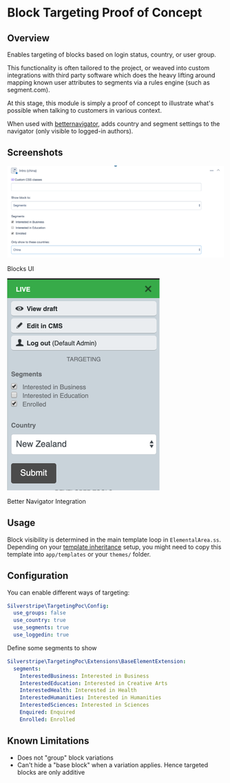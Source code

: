 # Block Targeting Proof of Concept

## Overview

Enables targeting of blocks based on
login status, country, or user group.

This functionality is often tailored to the project,
or weaved into custom integrations with third party software
which does the heavy lifting around mapping known user attributes
to segments via a rules engine (such as segment.com).

At this stage, this module is simply a proof of concept to illustrate what's possible
when talking to customers in various context.

When used with [betternavigator](https://www.silverstripe.org/blog/betternavigator-module-for-silverstripe/),
adds country and segment settings to the navigator (only visible to logged-in authors). 

## Screenshots

![Block UI](docs/_images/preview.png)

Blocks UI

![Better Navigator Integration](docs/_images/betternav.png)

Better Navigator Integration

## Usage 

Block visibility is determined in the main template loop in `ElementalArea.ss`.
Depending on your [template inheritance](https://docs.silverstripe.org/en/4/developer_guides/templates/template_inheritance/)
setup, you might need to copy this template
into `app/templates` or your `themes/` folder.

## Configuration

You can enable different ways of targeting:

```yaml
Silverstripe\TargetingPoc\Config:
  use_groups: false
  use_country: true
  use_segments: true
  use_loggedin: true
```

Define some segments to show

```yaml
Silverstripe\TargetingPoc\Extensions\BaseElementExtension:
  segments:
    InterestedBusiness: Interested in Business
    InterestedEducation: Interested in Creative Arts
    InterestedHealth: Interested in Health
    InterestedHumanities: Interested in Humanities
    InterestedSciences: Interested in Sciences
    Enquired: Enquired
    Enrolled: Enrolled
```

## Known Limitations

 * Does not "group" block variations
 * Can't hide a "base block" when a variation applies. Hence targeted blocks are only additive